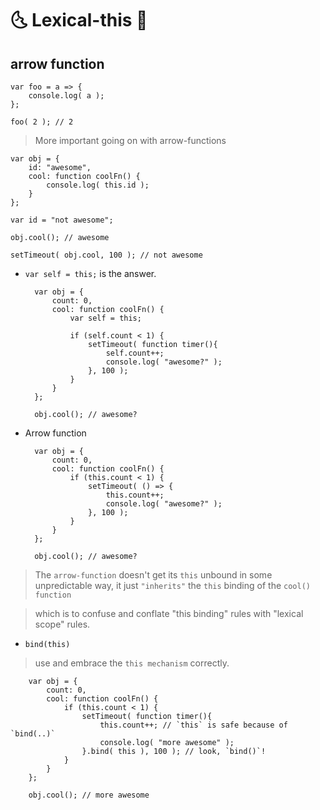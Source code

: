 # 🌜  Lexical-this 🌛 #

## arrow function ##

    var foo = a => {
        console.log( a );
    };

    foo( 2 ); // 2

> More important going on with arrow-functions

    var obj = {
        id: "awesome",
        cool: function coolFn() {
            console.log( this.id );
        }
    };

    var id = "not awesome";

    obj.cool(); // awesome

    setTimeout( obj.cool, 100 ); // not awesome

- `var self = this;` is the answer.

        var obj = {
            count: 0,
            cool: function coolFn() {
                var self = this;

                if (self.count < 1) {
                    setTimeout( function timer(){
                        self.count++;
                        console.log( "awesome?" );
                    }, 100 );
                }
            }
        };

        obj.cool(); // awesome?

- Arrow function 

        var obj = {
            count: 0,
            cool: function coolFn() {
                if (this.count < 1) {
                    setTimeout( () => { 
                        this.count++;
                        console.log( "awesome?" );
                    }, 100 );
                }
            }
        };

        obj.cool(); // awesome?


> The `arrow-function` doesn't get its `this` unbound in some unpredictable way, it just `"inherits"` the `this` binding of the `cool() function `

>which is to confuse and conflate "this binding" rules with "lexical scope" rules.

- `bind(this)`

> use and embrace the `this mechanism` correctly.

        var obj = {
            count: 0,
            cool: function coolFn() {
                if (this.count < 1) {
                    setTimeout( function timer(){
                        this.count++; // `this` is safe because of `bind(..)`
                        console.log( "more awesome" );
                    }.bind( this ), 100 ); // look, `bind()`!
                }
            }
        };

        obj.cool(); // more awesome